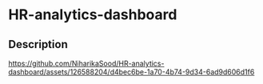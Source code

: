 # HR-analytics-dashboard

## Description


https://github.com/NiharikaSood/HR-analytics-dashboard/assets/126588204/d4bec6be-1a70-4b74-9d34-6ad9d606d1f6


